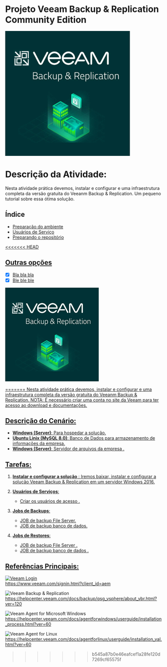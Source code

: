 ﻿# Projeto Veeam Backup & Replication Community Edition
<img style="width:400px" src="./images/capa.webp">

# Descrição da Atividade:

Nesta atividade prática devemos, instalar e configurar e uma infraestrutura completa da versão gratuita do Veeanm Backup & Replication.
Um pequeno tutorial sobre essa ótima solução.

## Índice
- <a href="#preparacao"> Preparação do ambiente
- <a href="usuarios"> Usuários de Serviço
- <a href="particao"> Preparando o repositório

<<<<<<< HEAD
## Outras opções
- [x] Bla bla bla
- [x] Ble ble ble

<img style="width:300px" src="./images/capa.webp" alt="Uma ótima solução de backup para pequenas empresas">

=======
Nesta atividade prática devemos, instalar e configurar e uma infraestrutura completa da versão gratuita do Veeanm Backup & Replication.
NOTA: É necessário criar uma conta no site da Veeam para ter acesso ao download e documentações.
## Descrição do Cenário:

-   **Windows (Server)**: Para hospedar a solução.
-   **Ubuntu Linix (MySQL 8.0)**: Banco de Dados para armazenamento de informações da empresa.
-   **Windows (Server)**: Servidor de arquivos da empresa .

## Tarefas:

1. **Instalar e configurar a solução** : Iremos baixar, instalar e configurar a solução Veeam Backup & Replication em um servidor Windows 2016.

2. **Usuários de Serviços**:
    - Criar os usuários de acesso .

3. **Jobs de Backups**:
    - JOB de backup File Server.
    - JOB de backup banco de dados.

4. **Jobs de Restores**:
    - JOB de backup File Server .
    - JOB de backup banco de dados .

## Referências Principais:
![Veeam Login]()
<br>https://www.veeam.com/signin.html?client_id=aem</br>

![Veeam Backup & Replication]()
<br>https://helpcenter.veeam.com/docs/backup/qsg_vsphere/about_vbr.html?ver=120</br>

![Veeam Agent for Microsoft Windows]()
<br>https://helpcenter.veeam.com/docs/agentforwindows/userguide/installation_process.html?ver=60</br>

![Veeam Agent for Linux]()
<br>https://helpcenter.veeam.com/docs/agentforlinux/userguide/installation_val.html?ver=60</br>
>>>>>>> b545a87b0e46eafcef1a28fe120d7269cf65575f
